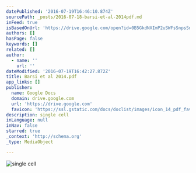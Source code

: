 ```yaml
---
datePublished: '2016-07-19T16:46:10.874Z'
sourcePath: _posts/2016-07-18-barsi-et-al-2014pdf.md
inFeed: true
isBasedOnUrl: 'https://drive.google.com/open?id=0B5GkdNXImP2uSWFsSnpsSnlvLXc'
authors: []
hasPage: false
keywords: []
related: []
author:
  - name: ''
    url: ''
dateModified: '2016-07-19T16:42:27.872Z'
title: Barsi et al 2014.pdf
app_links: []
publisher:
  name: Google Docs
  domain: drive.google.com
  url: 'https://drive.google.com'
  favicon: 'https://ssl.gstatic.com/docs/doclist/images/icon_14_pdf_favicon.ico'
description: single cell
inLanguage: null
inNav: false
starred: true
_context: 'http://schema.org'
_type: MediaObject

---
```

![single cell](https://the-grid-user-content.s3-us-west-2.amazonaws.com/5c5f525b-ecc4-42cd-b1d5-beeefedd560d.jpg)